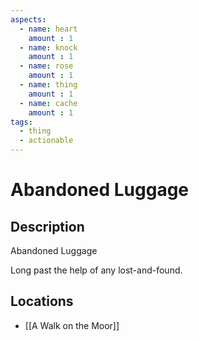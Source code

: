 ```yaml
---
aspects: 
  - name: heart
    amount : 1
  - name: knock
    amount : 1
  - name: rose
    amount : 1
  - name: thing
    amount : 1
  - name: cache
    amount : 1
tags:
  - thing
  - actionable
---
```


# Abandoned Luggage

## Description
Abandoned Luggage

Long past the help of any lost-and-found.
## Locations
- [[A Walk on the Moor]]